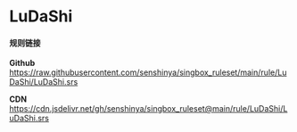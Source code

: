 # LuDaShi

#### 规则链接

**Github**
https://raw.githubusercontent.com/senshinya/singbox_ruleset/main/rule/LuDaShi/LuDaShi.srs

**CDN**
https://cdn.jsdelivr.net/gh/senshinya/singbox_ruleset@main/rule/LuDaShi/LuDaShi.srs